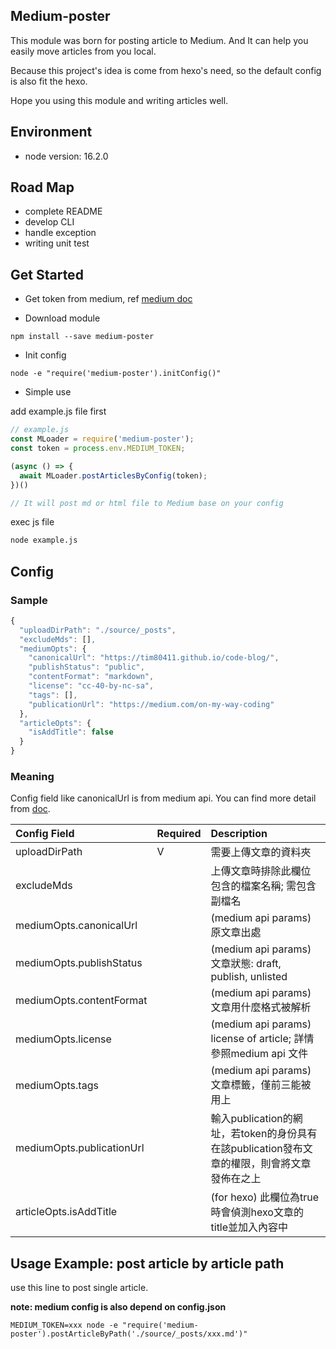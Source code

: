 ## Medium-poster
This module was born for posting article to Medium. And It can help you easily move articles from you local.

Because this project's idea is come from hexo's need, so the default config is also fit the hexo.

Hope you using this module and writing articles well.

## Environment
- node version: 16.2.0

## Road Map
- complete README
- develop CLI
- handle exception
- writing unit test

## Get Started
- Get token from medium, ref [medium doc](https://github.com/Medium/medium-api-docs#21-self-issued-access-tokens)

- Download module
```
npm install --save medium-poster
```

- Init config
```
node -e "require('medium-poster').initConfig()"
```

- Simple use

add example.js file first
```js
// example.js
const MLoader = require('medium-poster');
const token = process.env.MEDIUM_TOKEN;

(async () => {
  await MLoader.postArticlesByConfig(token);
})()

// It will post md or html file to Medium base on your config
```

exec js file
```bash
node example.js
```

## Config
### Sample
```javascript
{
  "uploadDirPath": "./source/_posts",
  "excludeMds": [],
  "mediumOpts": {
    "canonicalUrl": "https://tim80411.github.io/code-blog/",
    "publishStatus": "public",
    "contentFormat": "markdown",
    "license": "cc-40-by-nc-sa",
    "tags": [],
    "publicationUrl": "https://medium.com/on-my-way-coding"
  },
  "articleOpts": {
    "isAddTitle": false
  }
}
```
### Meaning
Config field like canonicalUrl is from medium api.
You can find more detail from [doc](https://github.com/Medium/medium-api-docs#creating-a-post).

| Config Field              | Required | Description                                                                                 |
| :------------------------ | -------- | :------------------------------------------------------------------------------------------ |
| uploadDirPath             | V        | 需要上傳文章的資料夾                                                                        |
| excludeMds                |          | 上傳文章時排除此欄位包含的檔案名稱; 需包含副檔名                                            |
| mediumOpts.canonicalUrl   |          | (medium api params) 原文章出處                                                              |
| mediumOpts.publishStatus  |          | (medium api params) 文章狀態: draft, publish, unlisted                                      |
| mediumOpts.contentFormat  |          | (medium api params) 文章用什麼格式被解析                                                    |
| mediumOpts.license        |          | (medium api params) license of article;  詳情參照medium api 文件                            |
| mediumOpts.tags           |          | (medium api params) 文章標籤，僅前三能被用上                                                |
| mediumOpts.publicationUrl |          | 輸入publication的網址，若token的身份具有在該publication發布文章的權限，則會將文章發佈在之上 |
| articleOpts.isAddTitle    |          | (for hexo) 此欄位為true時會偵測hexo文章的title並加入內容中                                  |

## Usage Example: post article by article path
use this line to post single article.

**note: medium config is also depend on config.json**

```shell
MEDIUM_TOKEN=xxx node -e "require('medium-poster').postArticleByPath('./source/_posts/xxx.md')"
```